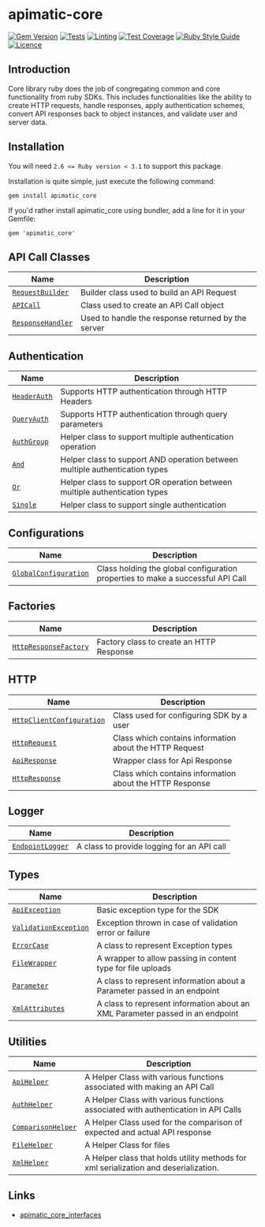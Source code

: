 # apimatic-core

[![Gem Version](https://badge.fury.io/rb/apimatic_core.svg)](https://badge.fury.io/rb/apimatic_core)
[![Tests][test-badge]][test-url]
[![Linting][lint-badge]][lint-url]
[![Test Coverage][test-coverage-url]][code-climate-url]
[![Ruby Style Guide](https://img.shields.io/badge/code_style-rubocop-brightgreen.svg)](https://github.com/rubocop/rubocop)
[![Licence][license-badge]][license-url]

## Introduction
Core library ruby does the job of congregating common and core functionality from ruby SDKs. This includes functionalities like the ability to create HTTP requests, handle responses, apply authentication schemes, convert API responses back to object instances, and validate user and server data.


## Installation
You will need `2.6 <= Ruby version < 3.1` to support this package.

Installation is quite simple, just execute the following command:
```
gem install apimatic_core
```

If you'd rather install apimatic_core using bundler, add a line for it in your Gemfile:
```
gem 'apimatic_core'
```

## API Call Classes
| Name                                                                  | Description                                        |
|-----------------------------------------------------------------------|----------------------------------------------------|
| [`RequestBuilder`](lib/apimatic-core/http/request/http_request.rb)    | Builder class used to build an API Request         |
| [`APICall`](lib/apimatic-core/api_call.rb)                            | Class used to create an API Call object            |
| [`ResponseHandler`](lib/apimatic-core/http/response/http_response.rb) | Used to handle the response returned by the server |


## Authentication
| Name                                                                   | Description                                                                 |
|------------------------------------------------------------------------|-----------------------------------------------------------------------------|
| [`HeaderAuth`](lib/apimatic-core/authentication/header_auth.rb)        | Supports HTTP authentication through HTTP Headers                           |
| [`QueryAuth`](lib/apimatic-core/authentication/query_auth.rb)          | Supports HTTP authentication through query parameters                       |
| [`AuthGroup`](lib/apimatic-core/authentication/multiple/auth_group.rb) | Helper class to support  multiple authentication operation                  |
| [`And`](lib/apimatic-core/authentication/multiple/and_auth_group.rb)   | Helper class to support AND operation between multiple authentication types |
| [`Or`](lib/apimatic-core/authentication/multiple/or_auth_group.rb)     | Helper class to support OR operation between multiple authentication  types |
| [`Single`](lib/apimatic-core/authentication/multiple/single_auth.rb)   | Helper class to support single authentication                               |


## Configurations
| Name                                                                                           | Description                                                                     |
|------------------------------------------------------------------------------------------------|---------------------------------------------------------------------------------|
| [`GlobalConfiguration`](lib/apimatic-core/configurations/global_configuration.rb )             | Class holding the global configuration properties to make a successful API Call |

## Factories
| Name                                                                          | Description                              |
|-------------------------------------------------------------------------------|------------------------------------------|
| [`HttpResponseFactory`](lib/apimatic-core/factories/http_response_factory.rb) | Factory class to create an HTTP Response |

## HTTP
| Name                                                                                            | Description                                              |
|-------------------------------------------------------------------------------------------------|----------------------------------------------------------|
| [`HttpClientConfiguration`](lib/apimatic-core/http/configurations/http_client_configuration.rb) | Class used for configuring SDK by a user                 |
| [`HttpRequest`](lib/apimatic-core/http/request/http_request.rb)                                 | Class which contains information about the HTTP Request  |
| [`ApiResponse`](lib/apimatic-core/http/response/api_response.rb)                                | Wrapper class for Api Response                           |
| [`HttpResponse`](lib/apimatic-core/http/response/http_response.rb)                              | Class which contains information about the HTTP Response |

## Logger
| Name                                                              | Description                                |
|-------------------------------------------------------------------|--------------------------------------------|
| [`EndpointLogger`](lib/apimatic-core/logger/endpoint_logger.rb)   | A class to provide logging for an API call |

## Types
| Name                                                                         | Description                                                                   |
|------------------------------------------------------------------------------|-------------------------------------------------------------------------------|
| [`ApiException`](lib/apimatic-core/types/sdk/api_exception.rb)               | Basic exception type for the SDK                                              |
| [`ValidationException`](lib/apimatic-core/types/sdk/validation_exception.rb) | Exception thrown in case of validation error or failure                       |
| [`ErrorCase`](lib/apimatic-core/types/error_case.rb)                         | A class to represent Exception types                                          |
| [`FileWrapper`](lib/apimatic-core/types/sdk/file_wrapper.rb)                 | A wrapper to allow passing in content type for file uploads                   |
| [`Parameter`](lib/apimatic-core/types/parameter.rb)                          | A class to represent information about a Parameter passed in an endpoint      |
| [`XmlAttributes`](lib/apimatic-core/types/xml_attributes.rb)                 | A class to represent information about an XML Parameter passed in an endpoint |

## Utilities
| Name                                                                   | Description                                                                          |
|------------------------------------------------------------------------|--------------------------------------------------------------------------------------|
| [`ApiHelper`](lib/apimatic-core/utilities/api_helper.rb)               | A Helper Class with various functions associated with making an API Call             |
| [`AuthHelper`](lib/apimatic-core/utilities/auth_helper.rb)             | A Helper Class with various functions associated with authentication in API Calls    |
| [`ComparisonHelper`](lib/apimatic-core/utilities/comparison_helper.rb) | A Helper Class used for the comparison of expected and actual API response           |
| [`FileHelper`](lib/apimatic-core/utilities/file_helper.rb)             | A Helper Class for files                                                             |
| [`XmlHelper`](lib/apimatic-core/utilities/xml_helper.rb )              | A Helper class that holds utility methods for xml serialization and deserialization. |

## Links
* [apimatic_core_interfaces](https://rubygems.org/gems/apimatic_core_interfaces)

[test-badge]: https://github.com/apimatic/core-lib-ruby/actions/workflows/test-runner.yml/badge.svg
[test-url]: https://github.com/apimatic/core-lib-ruby/actions/workflows/test-runner.yml
[lint-badge]: https://github.com/apimatic/core-lib-ruby/actions/workflows/lint-runner.yml/badge.svg
[lint-url]: https://github.com/apimatic/core-lib-ruby/actions/workflows/lint-runner.yml
[code-climate-url]: https://codeclimate.com/github/apimatic/core-lib-ruby
[maintainability-url]: https://api.codeclimate.com/v1/badges/85d658cd4e879f057e7d/maintainability
[test-coverage-url]: https://api.codeclimate.com/v1/badges/85d658cd4e879f057e7d/test_coverage
[license-badge]: https://img.shields.io/badge/licence-MIT-blue
[license-url]: LICENSE

